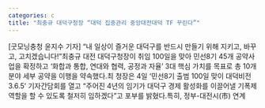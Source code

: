 ```yaml
---
categories: c
title: "최충규 대덕구청장 “대덕 집중관리 중앙대전대덕 TF 꾸린다”"
---
```

[굿모닝충청 윤지수 기자] “내 일상이 즐거운 대덕구를 반드시 만들기 위해 지키고, 바꾸고, 고치겠습니다!”최충규 대전 대덕구청장이 취임 100일을 맞아 민선8기 45개 공약사업을 확정하고 ‘화합과 통합, 연대와 협력, 공정과 자율’ 3대 핵심 가치를 목표로 총 10개 분야 세부 공약을 이행을 약속했다.최 청장은 4일 ‘민선8기 출범 100일 맞이 대덕비전 3.6.5’ 기자간담회를 열고 “주어진 4년의 임기가 대덕구 경제 활성화를 이끌어낼 기폭제 역할을 할 수 있도록 철저히 임하겠다”고 포부를 밝혔다.특히, 정부-대전시(市) 연계